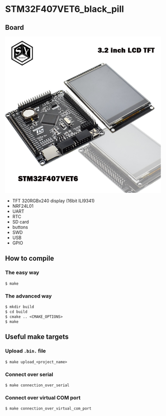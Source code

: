 # STM32F407VET6_black_pill

## Board

![IMAGE OF THE BOARD](https://raw.githubusercontent.com/martinmake/STM32F407VET6_black_pill/master/resources/STM32F407VET6_DEV_BOARD.jpg)

* TFT 320RGBx240 display (16bit ILI9341)
* NRF24L01
* UART
* RTC
* SD card
* buttons
* SWD
* USB
* GPIO

## How to compile

### The easy way

``` console
$ make
```

### The advanced way

``` console
$ mkdir build
$ cd build
$ cmake .. <CMAKE_OPTIONS>
$ make
```

## Useful make targets

### Upload `.bin.` file

``` console
$ make upload_<project_name>
```

### Connect over serial

``` console
$ make connection_over_serial
```

### Connect over virtual COM port

``` console
$ make connection_over_virtual_com_port
```
